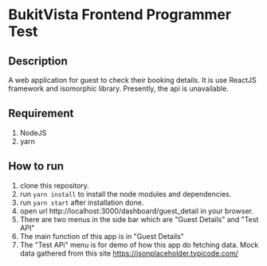 # BukitVista Frontend Programmer Test

## Description
A web application for guest to check their booking details. It is use ReactJS framework and isomorphic library. Presently, the api is unavailable.

## Requirement
1. NodeJS
2. yarn

## How to run
1. clone this repository.
2. run `yarn install` to install the node modules and dependencies.
3. run `yarn start` after installation done.
4. open url <a>http://localhost:3000/dashboard/guest_detail</a> in your browser.
5. There are two menus in the side bar which are "Guest Details" and "Test API"
6. The main function of this app is in "Guest Details"
7. The "Test APi" menu is for demo  of how this app do fetching data. Mock data gathered from this site <a>https://jsonplaceholder.typicode.com/</a> 
